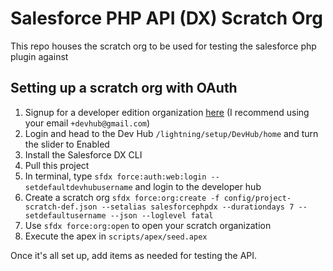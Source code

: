 # Salesforce PHP API (DX) Scratch Org

This repo houses the scratch org to be used for testing the salesforce php plugin against

## Setting up a scratch org with OAuth
1. Signup for a developer edition organization [here](https://developer.salesforce.com/signup) (I recommend using your email `+devhub@gmail.com`)
2. Login and head to the Dev Hub `/lightning/setup/DevHub/home` and turn the slider to Enabled
3. Install the Salesforce DX CLI
4. Pull this project
5. In terminal, type `sfdx force:auth:web:login --setdefaultdevhubusername` and login to the developer hub
6. Create a scratch org
`sfdx force:org:create -f config/project-scratch-def.json --setalias salesforcephpdx --durationdays 7 --setdefaultusername --json --loglevel fatal`
7. Use `sfdx force:org:open` to open your scratch organization
8. Execute the apex in `scripts/apex/seed.apex`

Once it's all set up, add items as needed for testing the API.